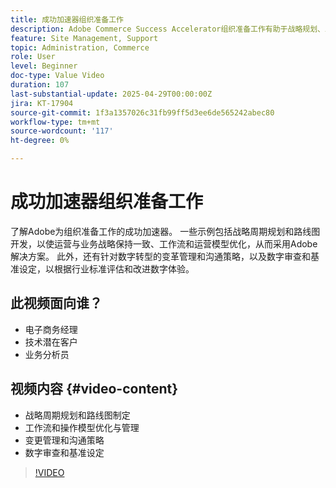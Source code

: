 ```yaml
---
title: 成功加速器组织准备工作
description: Adobe Commerce Success Accelerator组织准备工作有助于战略规划、工作流、更改管理和数字审查。
feature: Site Management, Support
topic: Administration, Commerce
role: User
level: Beginner
doc-type: Value Video
duration: 107
last-substantial-update: 2025-04-29T00:00:00Z
jira: KT-17904
source-git-commit: 1f3a1357026c31fb99ff5d3ee6de565242abec80
workflow-type: tm+mt
source-wordcount: '117'
ht-degree: 0%

---
```



# 成功加速器组织准备工作

了解Adobe为组织准备工作的成功加速器。 一些示例包括战略周期规划和路线图开发，以使运营与业务战略保持一致、工作流和运营模型优化，从而采用Adobe解决方案。 此外，还有针对数字转型的变革管理和沟通策略，以及数字审查和基准设定，以根据行业标准评估和改进数字体验。

## 此视频面向谁？

* 电子商务经理
* 技术潜在客户
* 业务分析员

## 视频内容 {#video-content}

* 战略周期规划和路线图制定
* 工作流和操作模型优化与管理
* 变更管理和沟通策略
* 数字审查和基准设定

>[!VIDEO](https://video.tv.adobe.com/v/3457892/?learn=on&enablevpops)
